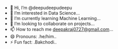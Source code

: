 - 👋 Hi, I’m @deepudeepudeepu
- 👀 I’m interested in Data Science...
- 🌱 I’m currently learning Machine Learning...
- 💞️ I’m looking to collaborate on projects...
- 📫 How to reach me deepakraj0727@gmail.com...
- 😄 Pronouns: .he/him..
- ⚡ Fun fact: .Bakchodi..

<!---
deepudeepudeepu/deepudeepudeepu is a ✨ special ✨ repository because its `README.md` (this file) appears on your GitHub profile.
You can click the Preview link to take a look at your changes.
--->
